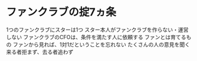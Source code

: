 # ファンクラブの掟7ヵ条
 1つのファンクラブにスターは1つ
 スター本人がファンクラブを作らない・運営しない
 ファンクラブのCFOは、条件を満たす人に依頼する
 ファンとは育てるもの
 ファンから見れば、1対1だということを忘れない
 たくさんの人の意見を聞く
 来る者拒まず、去る者追わず
